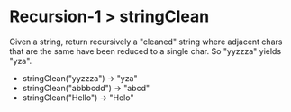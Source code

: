 # Recursion-1 > stringClean

Given a string, return recursively a "cleaned" string where adjacent chars that are the same have been reduced to a single char. So "yyzzza" yields "yza".

- stringClean("yyzzza") → "yza"
- stringClean("abbbcdd") → "abcd"
- stringClean("Hello") → "Helo"